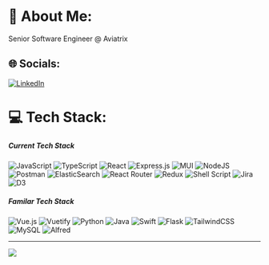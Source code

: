 # 💫 About Me:
Senior Software Engineer @ Aviatrix


## 🌐 Socials:
[![LinkedIn](https://img.shields.io/badge/LinkedIn-%230077B5.svg?logo=linkedin&logoColor=white)](https://linkedin.com/in/tonychen47) 

# 💻 Tech Stack:

##### Current Tech Stack
![JavaScript](https://img.shields.io/badge/javascript-%23323330.svg?style=plastic&logo=javascript&logoColor=%23F7DF1E)
![TypeScript](https://img.shields.io/badge/typescript-%23007ACC.svg?style=plastic&logo=typescript&logoColor=white)
![React](https://img.shields.io/badge/react-%2320232a.svg?style=plastic&logo=react&logoColor=%2361DAFB)
![Express.js](https://img.shields.io/badge/express.js-%23404d59.svg?style=plastic&logo=express&logoColor=%2361DAFB)
![MUI](https://img.shields.io/badge/MUI-%230081CB.svg?style=plastic&logo=material-ui&logoColor=white)
![NodeJS](https://img.shields.io/badge/node.js-6DA55F?style=plastic&logo=node.js&logoColor=white)
![Postman](https://img.shields.io/badge/Postman-FF6C37?style=plastic&logo=postman&logoColor=white)
![ElasticSearch](https://img.shields.io/badge/-ElasticSearch-005571?style=plastic&logo=elasticsearch)
![React Router](https://img.shields.io/badge/React_Router-CA4245?style=plastic&logo=react-router&logoColor=white)
![Redux](https://img.shields.io/badge/redux-%23593d88.svg?style=plastic&logo=redux&logoColor=white)
![Shell Script](https://img.shields.io/badge/shell_script-%23121011.svg?style=plastic&logo=gnu-bash&logoColor=white)
![Jira](https://img.shields.io/badge/jira-%230A0FFF.svg?style=plastic&logo=jira&logoColor=white)
![D3](https://img.shields.io/badge/d3.js-%230A0FFF.svg?style=plastic&logo=d3.js&logoColor=white)

##### Familar Tech Stack
![Vue.js](https://img.shields.io/badge/vuejs-%2335495e.svg?style=plastic&logo=vuedotjs&logoColor=%234FC08D)
![Vuetify](https://img.shields.io/badge/Vuetify-1867C0?style=plastic&logo=vuetify&logoColor=AEDDFF)
![Python](https://img.shields.io/badge/python-3670A0?style=plastic&logo=python&logoColor=ffdd54)
![Java](https://img.shields.io/badge/java-%23ED8B00.svg?style=plastic&logo=java&logoColor=white)
![Swift](https://img.shields.io/badge/swift-F54A2A?style=plastic&logo=swift&logoColor=white)
![Flask](https://img.shields.io/badge/flask-%23000.svg?style=plastic&logo=flask&logoColor=white)
![TailwindCSS](https://img.shields.io/badge/tailwindcss-%2338B2AC.svg?style=plastic&logo=tailwind-css&logoColor=white)
![MySQL](https://img.shields.io/badge/mysql-%2300f.svg?style=plastic&logo=mysql&logoColor=white)
![Alfred](https://img.shields.io/badge/alfred-%235C1F87.svg?style=plastic&logo=alfred)

---

[![](https://visitcount.itsvg.in/api?id=tonynchen&icon=0&color=0)](https://visitcount.itsvg.in)

